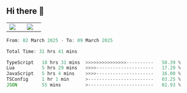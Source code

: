 ## Hi there 👋

<p align="center">
  <table align="center">
  <tr border="none">
  <td width="35%" align="center">
    <img  align="center"  src="http://github-profile-summary-cards.vercel.app/api/cards/stats?username=ricepunk&theme=github_dark" />
  </td>
    
  <td width="65%" align="center">
    <img  align="center"  src="http://github-profile-summary-cards.vercel.app/api/cards/profile-details?username=ricepunk&theme=github_dark" />
  </td>
  </tr>
  </table>
</p>

<!--START_SECTION:waka-->

```typescript
From: 02 March 2025 - To: 09 March 2025

Total Time: 31 hrs 41 mins

TypeScript   18 hrs 31 mins  >>>>>>>>>>>>>>>----------   58.39 %
Lua          5 hrs 29 mins   >>>>---------------------   17.29 %
JavaScript   5 hrs 4 mins    >>>>---------------------   16.00 %
TSConfig     1 hr 1 min      >------------------------   03.25 %
JSON         55 mins         >------------------------   02.93 %
```

<!--END_SECTION:waka-->
